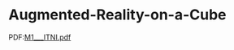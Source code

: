 # Augmented-Reality-on-a-Cube


PDF:[M1___ITNI.pdf](https://github.com/YoannSo/Augmented-Reality-on-a-Cube/files/9802905/M1___ITNI.pdf)
